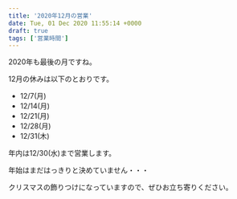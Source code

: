 ```yaml
---
title: '2020年12月の営業'
date: Tue, 01 Dec 2020 11:55:14 +0000
draft: true
tags: ['営業時間']
---
```


2020年も最後の月ですね。

12月の休みは以下のとおりです。

*   12/7(月)
*   12/14(月)
*   12/21(月)
*   12/28(月)
*   12/31(木)

年内は12/30(水)まで営業します。

年始はまだはっきりと決めていません・・・

クリスマスの飾りつけになっていますので、ぜひお立ち寄りください。
